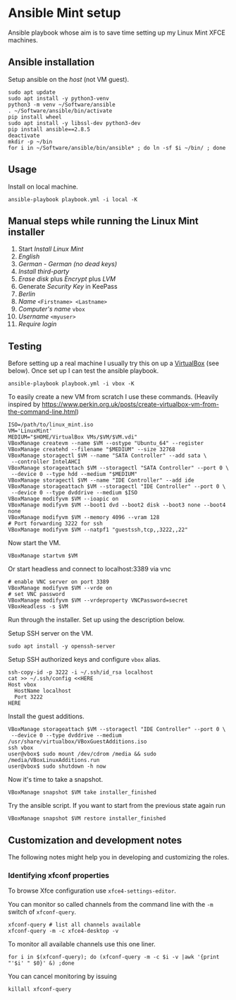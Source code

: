 # Ansible Mint setup

Ansible playbook whose aim is to save time setting up my Linux Mint XFCE machines.

## Ansible installation

Setup ansible on the *host* (not VM guest).

    sudo apt update
    sudo apt install -y python3-venv
    python3 -m venv ~/Software/ansible
    . ~/Software/ansible/bin/activate
    pip install wheel
    sudo apt install -y libssl-dev python3-dev
    pip install ansible==2.8.5
    deactivate
    mkdir -p ~/bin
    for i in ~/Software/ansible/bin/ansible* ; do ln -sf $i ~/bin/ ; done

## Usage

Install on local machine.

    ansible-playbook playbook.yml -i local -K

## Manual steps while running the Linux Mint installer

1. Start _Install Linux Mint_
1. _English_
1. _German - German (no dead keys)_
1. _Install third-party_
1. _Erase disk_ plus _Encrypt_ plus _LVM_
1. Generate _Security Key_ in KeePass
1. _Berlin_
1. _Name_ `<Firstname> <Lastname>`
1. _Computer's name_ `vbox`
1. _Username_ `<myuser>`
1. _Require login_

## Testing

Before setting up a real machine I usually try this on up a [VirtualBox](https://www.virtualbox.org/) (see below). Once set up I can test the ansible playbook.

    ansible-playbook playbook.yml -i vbox -K

To easily create a new VM from scratch I use these commands. (Heavily inspired by https://www.perkin.org.uk/posts/create-virtualbox-vm-from-the-command-line.html)

    ISO=/path/to/linux_mint.iso
    VM='LinuxMint'
    MEDIUM="$HOME/VirtualBox VMs/$VM/$VM.vdi"
    VBoxManage createvm --name $VM --ostype "Ubuntu_64" --register
    VBoxManage createhd --filename "$MEDIUM" --size 32768
    VBoxManage storagectl $VM --name "SATA Controller" --add sata \
     --controller IntelAHCI
    VBoxManage storageattach $VM --storagectl "SATA Controller" --port 0 \
     --device 0 --type hdd --medium "$MEDIUM"
    VBoxManage storagectl $VM --name "IDE Controller" --add ide
    VBoxManage storageattach $VM --storagectl "IDE Controller" --port 0 \
     --device 0 --type dvddrive --medium $ISO
    VBoxManage modifyvm $VM --ioapic on
    VBoxManage modifyvm $VM --boot1 dvd --boot2 disk --boot3 none --boot4 none
    VBoxManage modifyvm $VM --memory 4096 --vram 128
    # Port forwarding 3222 for ssh
    VBoxManage modifyvm $VM --natpf1 "guestssh,tcp,,3222,,22"

Now start the VM.

    VBoxManage startvm $VM

Or start headless and connect to localhost:3389 via vnc

    # enable VNC server on port 3389
    VBoxManage modifyvm $VM --vrde on
    # set VNC password
    VBoxManage modifyvm $VM --vrdeproperty VNCPassword=secret
    VBoxHeadless -s $VM

Run through the installer. Set up using the description below.

Setup SSH server on the VM.

    sudo apt install -y openssh-server

Setup SSH authorized keys and configure `vbox` alias.

```
ssh-copy-id -p 3222 -i ~/.ssh/id_rsa localhost
cat >> ~/.ssh/config <<HERE
Host vbox
  HostName localhost
  Port 3222
HERE
```

Install the guest additions.

    VBoxManage storageattach $VM --storagectl "IDE Controller" --port 0 \
     --device 0 --type dvddrive --medium /usr/share/virtualbox/VBoxGuestAdditions.iso
    ssh vbox
    user@vbox$ sudo mount /dev/cdrom /media && sudo /media/VBoxLinuxAdditions.run
    user@vbox$ sudo shutdown -h now

Now it's time to take a snapshot.

    VBoxManage snapshot $VM take installer_finished

Try the ansible script. If you want to start from the previous state again run

    VBoxManage snapshot $VM restore installer_finished

## Customization and development notes

The following notes might help you in developing and customizing the roles.

### Identifying xfconf properties

To browse Xfce configuration use `xfce4-settings-editor`.

You can monitor so called channels from the command line with the `-m` switch of `xfconf-query`.

    xfconf-query # list all channels available
    xfconf-query -m -c xfce4-desktop -v

To monitor all available channels use this one liner.

    for i in $(xfconf-query); do (xfconf-query -m -c $i -v |awk '{print "'$i' " $0}' &) ;done

You can cancel monitoring by issuing

    killall xfconf-query
